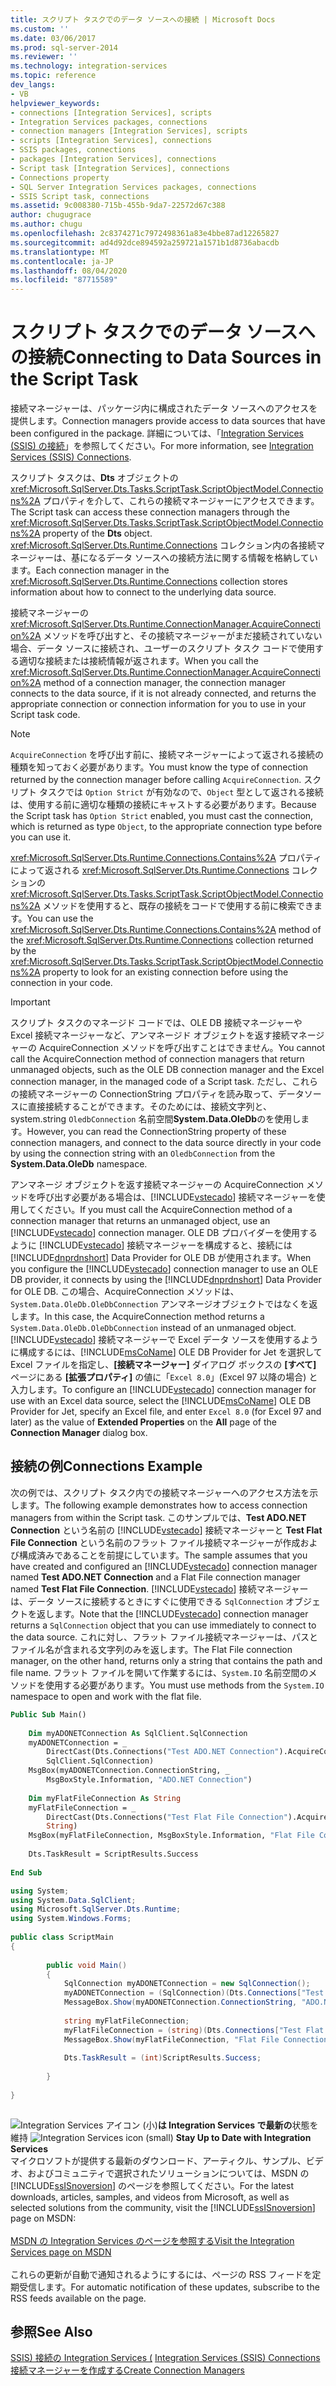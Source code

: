 ```yaml
---
title: スクリプト タスクでのデータ ソースへの接続 | Microsoft Docs
ms.custom: ''
ms.date: 03/06/2017
ms.prod: sql-server-2014
ms.reviewer: ''
ms.technology: integration-services
ms.topic: reference
dev_langs:
- VB
helpviewer_keywords:
- connections [Integration Services], scripts
- Integration Services packages, connections
- connection managers [Integration Services], scripts
- scripts [Integration Services], connections
- SSIS packages, connections
- packages [Integration Services], connections
- Script task [Integration Services], connections
- Connections property
- SQL Server Integration Services packages, connections
- SSIS Script task, connections
ms.assetid: 9c008380-715b-455b-9da7-22572d67c388
author: chugugrace
ms.author: chugu
ms.openlocfilehash: 2c8374271c7972498361a83e4bbe87ad12265827
ms.sourcegitcommit: ad4d92dce894592a259721a1571b1d8736abacdb
ms.translationtype: MT
ms.contentlocale: ja-JP
ms.lasthandoff: 08/04/2020
ms.locfileid: "87715589"
---
```

# <a name="connecting-to-data-sources-in-the-script-task"></a><span data-ttu-id="7b5bc-102">スクリプト タスクでのデータ ソースへの接続</span><span class="sxs-lookup"><span data-stu-id="7b5bc-102">Connecting to Data Sources in the Script Task</span></span>
  <span data-ttu-id="7b5bc-103">接続マネージャーは、パッケージ内に構成されたデータ ソースへのアクセスを提供します。</span><span class="sxs-lookup"><span data-stu-id="7b5bc-103">Connection managers provide access to data sources that have been configured in the package.</span></span> <span data-ttu-id="7b5bc-104">詳細については、「[Integration Services (SSIS) の接続](../../connection-manager/integration-services-ssis-connections.md)」を参照してください。</span><span class="sxs-lookup"><span data-stu-id="7b5bc-104">For more information, see [Integration Services &#40;SSIS&#41; Connections](../../connection-manager/integration-services-ssis-connections.md).</span></span>  
  
 <span data-ttu-id="7b5bc-105">スクリプト タスクは、**Dts** オブジェクトの <xref:Microsoft.SqlServer.Dts.Tasks.ScriptTask.ScriptObjectModel.Connections%2A> プロパティを介して、これらの接続マネージャーにアクセスできます。</span><span class="sxs-lookup"><span data-stu-id="7b5bc-105">The Script task can access these connection managers through the <xref:Microsoft.SqlServer.Dts.Tasks.ScriptTask.ScriptObjectModel.Connections%2A> property of the **Dts** object.</span></span> <span data-ttu-id="7b5bc-106"><xref:Microsoft.SqlServer.Dts.Runtime.Connections> コレクション内の各接続マネージャーは、基になるデータ ソースへの接続方法に関する情報を格納しています。</span><span class="sxs-lookup"><span data-stu-id="7b5bc-106">Each connection manager in the <xref:Microsoft.SqlServer.Dts.Runtime.Connections> collection stores information about how to connect to the underlying data source.</span></span>  
  
 <span data-ttu-id="7b5bc-107">接続マネージャーの <xref:Microsoft.SqlServer.Dts.Runtime.ConnectionManager.AcquireConnection%2A> メソッドを呼び出すと、その接続マネージャーがまだ接続されていない場合、データ ソースに接続され、ユーザーのスクリプト タスク コードで使用する適切な接続または接続情報が返されます。</span><span class="sxs-lookup"><span data-stu-id="7b5bc-107">When you call the <xref:Microsoft.SqlServer.Dts.Runtime.ConnectionManager.AcquireConnection%2A> method of a connection manager, the connection manager connects to the data source, if it is not already connected, and returns the appropriate connection or connection information for you to use in your Script task code.</span></span>  
  
> [!NOTE]  
>  <span data-ttu-id="7b5bc-108">`AcquireConnection` を呼び出す前に、接続マネージャーによって返される接続の種類を知っておく必要があります。</span><span class="sxs-lookup"><span data-stu-id="7b5bc-108">You must know the type of connection returned by the connection manager before calling `AcquireConnection`.</span></span> <span data-ttu-id="7b5bc-109">スクリプト タスクでは `Option Strict` が有効なので、`Object` 型として返される接続は、使用する前に適切な種類の接続にキャストする必要があります。</span><span class="sxs-lookup"><span data-stu-id="7b5bc-109">Because the Script task has `Option Strict` enabled, you must cast the connection, which is returned as type `Object`, to the appropriate connection type before you can use it.</span></span>  
  
 <span data-ttu-id="7b5bc-110"><xref:Microsoft.SqlServer.Dts.Runtime.Connections.Contains%2A> プロパティによって返される <xref:Microsoft.SqlServer.Dts.Runtime.Connections> コレクションの <xref:Microsoft.SqlServer.Dts.Tasks.ScriptTask.ScriptObjectModel.Connections%2A> メソッドを使用すると、既存の接続をコードで使用する前に検索できます。</span><span class="sxs-lookup"><span data-stu-id="7b5bc-110">You can use the <xref:Microsoft.SqlServer.Dts.Runtime.Connections.Contains%2A> method of the <xref:Microsoft.SqlServer.Dts.Runtime.Connections> collection returned by the <xref:Microsoft.SqlServer.Dts.Tasks.ScriptTask.ScriptObjectModel.Connections%2A> property to look for an existing connection before using the connection in your code.</span></span>  
  
> [!IMPORTANT]  
>  <span data-ttu-id="7b5bc-111">スクリプト タスクのマネージド コードでは、OLE DB 接続マネージャーや Excel 接続マネージャーなど、アンマネージド オブジェクトを返す接続マネージャーの AcquireConnection メソッドを呼び出すことはできません。</span><span class="sxs-lookup"><span data-stu-id="7b5bc-111">You cannot call the AcquireConnection method of connection managers that return unmanaged objects, such as the OLE DB connection manager and the Excel connection manager, in the managed code of a Script task.</span></span> <span data-ttu-id="7b5bc-112">ただし、これらの接続マネージャーの ConnectionString プロパティを読み取って、データソースに直接接続することができます。そのためには、接続文字列と、system.string `OledbConnection` 名前空間**System.Data.OleDb**のを使用します。</span><span class="sxs-lookup"><span data-stu-id="7b5bc-112">However, you can read the ConnectionString property of these connection managers, and connect to the data source directly in your code by using the connection string with an `OledbConnection` from the **System.Data.OleDb** namespace.</span></span>  
>   
>  <span data-ttu-id="7b5bc-113">アンマネージ オブジェクトを返す接続マネージャーの AcquireConnection メソッドを呼び出す必要がある場合は、[!INCLUDE[vstecado](../../../includes/vstecado-md.md)] 接続マネージャーを使用してください。</span><span class="sxs-lookup"><span data-stu-id="7b5bc-113">If you must call the AcquireConnection method of a connection manager that returns an unmanaged object, use an [!INCLUDE[vstecado](../../../includes/vstecado-md.md)] connection manager.</span></span> <span data-ttu-id="7b5bc-114">OLE DB プロバイダーを使用するように [!INCLUDE[vstecado](../../../includes/vstecado-md.md)] 接続マネージャーを構成すると、接続には [!INCLUDE[dnprdnshort](../../../includes/dnprdnshort-md.md)] Data Provider for OLE DB が使用されます。</span><span class="sxs-lookup"><span data-stu-id="7b5bc-114">When you configure the [!INCLUDE[vstecado](../../../includes/vstecado-md.md)] connection manager to use an OLE DB provider, it connects by using the [!INCLUDE[dnprdnshort](../../../includes/dnprdnshort-md.md)] Data Provider for OLE DB.</span></span> <span data-ttu-id="7b5bc-115">この場合、AcquireConnection メソッドは、 `System.Data.OleDb.OleDbConnection` アンマネージオブジェクトではなくを返します。</span><span class="sxs-lookup"><span data-stu-id="7b5bc-115">In this case, the AcquireConnection method returns a `System.Data.OleDb.OleDbConnection` instead of an unmanaged object.</span></span> <span data-ttu-id="7b5bc-116">[!INCLUDE[vstecado](../../../includes/vstecado-md.md)] 接続マネージャーで Excel データ ソースを使用するように構成するには、[!INCLUDE[msCoName](../../../includes/msconame-md.md)] OLE DB Provider for Jet を選択して Excel ファイルを指定し、**[接続マネージャー]** ダイアログ ボックスの **[すべて]** ページにある **[拡張プロパティ]** の値に「`Excel 8.0`」(Excel 97 以降の場合) と入力します。</span><span class="sxs-lookup"><span data-stu-id="7b5bc-116">To configure an [!INCLUDE[vstecado](../../../includes/vstecado-md.md)] connection manager for use with an Excel data source, select the [!INCLUDE[msCoName](../../../includes/msconame-md.md)] OLE DB Provider for Jet, specify an Excel file, and enter `Excel 8.0` (for Excel 97 and later) as the value of **Extended Properties** on the **All** page of the **Connection Manager** dialog box.</span></span>  
  
## <a name="connections-example"></a><span data-ttu-id="7b5bc-117">接続の例</span><span class="sxs-lookup"><span data-stu-id="7b5bc-117">Connections Example</span></span>  
 <span data-ttu-id="7b5bc-118">次の例では、スクリプト タスク内での接続マネージャーへのアクセス方法を示します。</span><span class="sxs-lookup"><span data-stu-id="7b5bc-118">The following example demonstrates how to access connection managers from within the Script task.</span></span> <span data-ttu-id="7b5bc-119">このサンプルでは、**Test ADO.NET Connection** という名前の [!INCLUDE[vstecado](../../../includes/vstecado-md.md)] 接続マネージャーと **Test Flat File Connection** という名前のフラット ファイル接続マネージャーが作成および構成済みであることを前提にしています。</span><span class="sxs-lookup"><span data-stu-id="7b5bc-119">The sample assumes that you have created and configured an [!INCLUDE[vstecado](../../../includes/vstecado-md.md)] connection manager named **Test ADO.NET Connection** and a Flat File connection manager named **Test Flat File Connection**.</span></span> <span data-ttu-id="7b5bc-120">[!INCLUDE[vstecado](../../../includes/vstecado-md.md)] 接続マネージャーは、データ ソースに接続するときにすぐに使用できる `SqlConnection` オブジェクトを返します。</span><span class="sxs-lookup"><span data-stu-id="7b5bc-120">Note that the [!INCLUDE[vstecado](../../../includes/vstecado-md.md)] connection manager returns a `SqlConnection` object that you can use immediately to connect to the data source.</span></span> <span data-ttu-id="7b5bc-121">これに対し、フラット ファイル接続マネージャーは、パスとファイル名が含まれる文字列のみを返します。</span><span class="sxs-lookup"><span data-stu-id="7b5bc-121">The Flat File connection manager, on the other hand, returns only a string that contains the path and file name.</span></span> <span data-ttu-id="7b5bc-122">フラット ファイルを開いて作業するには、`System.IO` 名前空間のメソッドを使用する必要があります。</span><span class="sxs-lookup"><span data-stu-id="7b5bc-122">You must use methods from the `System.IO` namespace to open and work with the flat file.</span></span>  
  
```vb  
Public Sub Main()  
  
    Dim myADONETConnection As SqlClient.SqlConnection  
    myADONETConnection = _  
        DirectCast(Dts.Connections("Test ADO.NET Connection").AcquireConnection(Dts.Transaction), _  
        SqlClient.SqlConnection)  
    MsgBox(myADONETConnection.ConnectionString, _  
        MsgBoxStyle.Information, "ADO.NET Connection")  
  
    Dim myFlatFileConnection As String  
    myFlatFileConnection = _  
        DirectCast(Dts.Connections("Test Flat File Connection").AcquireConnection(Dts.Transaction), _  
        String)  
    MsgBox(myFlatFileConnection, MsgBoxStyle.Information, "Flat File Connection")  
  
    Dts.TaskResult = ScriptResults.Success  
  
End Sub  
```  
  
```csharp  
using System;  
using System.Data.SqlClient;  
using Microsoft.SqlServer.Dts.Runtime;  
using System.Windows.Forms;  
  
public class ScriptMain  
{  
  
        public void Main()  
        {  
            SqlConnection myADONETConnection = new SqlConnection();  
            myADONETConnection = (SqlConnection)(Dts.Connections["Test ADO.NET Connection"].AcquireConnection(Dts.Transaction)as SqlConnection);  
            MessageBox.Show(myADONETConnection.ConnectionString, "ADO.NET Connection");  
  
            string myFlatFileConnection;  
            myFlatFileConnection = (string)(Dts.Connections["Test Flat File Connection"].AcquireConnection(Dts.Transaction) as String);  
            MessageBox.Show(myFlatFileConnection, "Flat File Connection");  
  
            Dts.TaskResult = (int)ScriptResults.Success;  
  
        }  
  
}  
  
```  
  
<span data-ttu-id="7b5bc-123">![Integration Services アイコン (小)](../../media/dts-16.gif "Integration Services のアイコン (小)")**は Integration Services で最新の**状態を維持  </span><span class="sxs-lookup"><span data-stu-id="7b5bc-123">![Integration Services icon (small)](../../media/dts-16.gif "Integration Services icon (small)")  **Stay Up to Date with Integration Services**</span></span><br /> <span data-ttu-id="7b5bc-124">マイクロソフトが提供する最新のダウンロード、アーティクル、サンプル、ビデオ、およびコミュニティで選択されたソリューションについては、MSDN の [!INCLUDE[ssISnoversion](../../../includes/ssisnoversion-md.md)] のページを参照してください。</span><span class="sxs-lookup"><span data-stu-id="7b5bc-124">For the latest downloads, articles, samples, and videos from Microsoft, as well as selected solutions from the community, visit the [!INCLUDE[ssISnoversion](../../../includes/ssisnoversion-md.md)] page on MSDN:</span></span><br /><br /> [<span data-ttu-id="7b5bc-125">MSDN の Integration Services のページを参照する</span><span class="sxs-lookup"><span data-stu-id="7b5bc-125">Visit the Integration Services page on MSDN</span></span>](https://go.microsoft.com/fwlink/?LinkId=136655)<br /><br /> <span data-ttu-id="7b5bc-126">これらの更新が自動で通知されるようにするには、ページの RSS フィードを定期受信します。</span><span class="sxs-lookup"><span data-stu-id="7b5bc-126">For automatic notification of these updates, subscribe to the RSS feeds available on the page.</span></span>  
  
## <a name="see-also"></a><span data-ttu-id="7b5bc-127">参照</span><span class="sxs-lookup"><span data-stu-id="7b5bc-127">See Also</span></span>  
 <span data-ttu-id="7b5bc-128">[SSIS&#41; 接続の Integration Services &#40;](../../connection-manager/integration-services-ssis-connections.md) </span><span class="sxs-lookup"><span data-stu-id="7b5bc-128">[Integration Services &#40;SSIS&#41; Connections](../../connection-manager/integration-services-ssis-connections.md) </span></span>  
 [<span data-ttu-id="7b5bc-129">接続マネージャーを作成する</span><span class="sxs-lookup"><span data-stu-id="7b5bc-129">Create Connection Managers</span></span>](../../create-connection-managers.md)  
  
  

